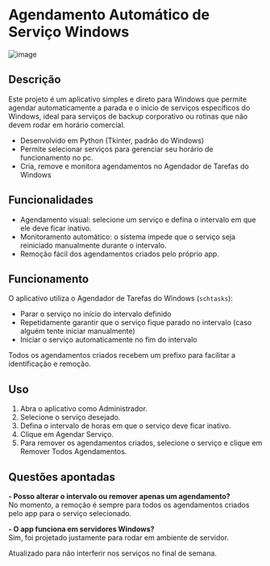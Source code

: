 # Agendamento Automático de Serviço Windows
![image](https://github.com/user-attachments/assets/694fe94d-3ea4-4df4-b0a7-5022afe359be)

## Descrição
Este projeto é um aplicativo simples e direto para Windows que permite agendar automaticamente a parada e o início de serviços específicos do Windows, ideal para serviços de backup corporativo ou rotinas que não devem rodar em horário comercial.
- Desenvolvido em Python (Tkinter, padrão do Windows)
- Permite selecionar serviços para gerenciar seu horário de funcionamento no pc.
- Cria, remove e monitora agendamentos no Agendador de Tarefas do Windows

## Funcionalidades
- Agendamento visual: selecione um serviço e defina o intervalo em que ele deve ficar inativo.
- Monitoramento automático: o sistema impede que o serviço seja reiniciado manualmente durante o intervalo.
- Remoção fácil dos agendamentos criados pelo próprio app.

## Funcionamento
O aplicativo utiliza o Agendador de Tarefas do Windows (`schtasks`):
- Parar o serviço no início do intervalo definido
- Repetidamente garantir que o serviço fique parado no intervalo (caso alguém tente iniciar manualmente)
- Iniciar o serviço automaticamente no fim do intervalo

Todos os agendamentos criados recebem um prefixo para facilitar a identificação e remoção.

## Uso
1. Abra o aplicativo como Administrador.
2. Selecione o serviço desejado.
3. Defina o intervalo de horas em que o serviço deve ficar inativo.
4. Clique em Agendar Serviço.
5. Para remover os agendamentos criados, selecione o serviço e clique em Remover Todos Agendamentos.

## Questões apontadas
**- Posso alterar o intervalo ou remover apenas um agendamento?**  
No momento, a remoção é sempre para todos os agendamentos criados pelo app para o serviço selecionado.

**- O app funciona em servidores Windows?**  
Sim, foi projetado justamente para rodar em ambiente de servidor.

Atualizado para não interferir nos serviços no final de semana.